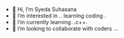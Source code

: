 - 👋 Hi, I’m Syeda Suhasana
- 👀 I’m interested in .. learning coding .
- 🌱 I’m currently learning ..c++.
- 💞️ I’m looking to collaborate with coders 
...

<!---
Syedasuhasana/Syedasuhasana is a ✨ special ✨ repository because its `README.md` (this file) appears on your GitHub profile.
You can click the Preview link to take a look at your changes.
--->
